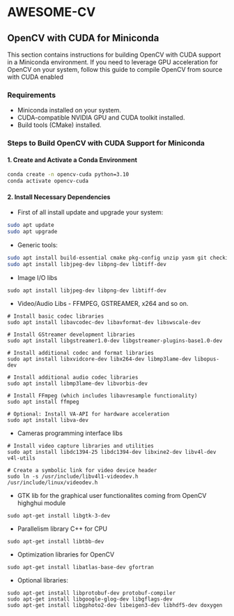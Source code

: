 # AWESOME-CV

## OpenCV with CUDA for Miniconda
This section contains instructions for building OpenCV with CUDA support in a Miniconda environment. If you need to leverage GPU acceleration for OpenCV on your system, follow this guide to compile OpenCV from source with CUDA enabled

### Requirements

- Miniconda installed on your system.
- CUDA-compatible NVIDIA GPU and CUDA toolkit installed.
- Build tools (CMake) installed.

### Steps to Build OpenCV with CUDA Support for Miniconda

#### 1. Create and Activate a Conda Environment

```bash
conda create -n opencv-cuda python=3.10
conda activate opencv-cuda
```

#### 2. Install Necessary Dependencies

* First of all install update and upgrade your system:
```bash
sudo apt update
sudo apt upgrade
```
* Generic tools:
```bash
sudo apt install build-essential cmake pkg-config unzip yasm git checkinstall
sudo apt install libjpeg-dev libpng-dev libtiff-dev
```
* Image I/O libs
``` 
sudo apt install libjpeg-dev libpng-dev libtiff-dev
``` 
* Video/Audio Libs - FFMPEG, GSTREAMER, x264 and so on.

```
# Install basic codec libraries
sudo apt install libavcodec-dev libavformat-dev libswscale-dev

# Install GStreamer development libraries
sudo apt install libgstreamer1.0-dev libgstreamer-plugins-base1.0-dev

# Install additional codec and format libraries
sudo apt install libxvidcore-dev libx264-dev libmp3lame-dev libopus-dev

# Install additional audio codec libraries
sudo apt install libmp3lame-dev libvorbis-dev

# Install FFmpeg (which includes libavresample functionality)
sudo apt install ffmpeg

# Optional: Install VA-API for hardware acceleration
sudo apt install libva-dev
```
    
* Cameras programming interface libs
```
# Install video capture libraries and utilities
sudo apt install libdc1394-25 libdc1394-dev libxine2-dev libv4l-dev v4l-utils

# Create a symbolic link for video device header
sudo ln -s /usr/include/libv4l1-videodev.h /usr/include/linux/videodev.h
```

* GTK lib for the graphical user functionalites coming from OpenCV highghui module 
```
sudo apt-get install libgtk-3-dev
```
    
* Parallelism library C++ for CPU
```
sudo apt-get install libtbb-dev
```
* Optimization libraries for OpenCV
```
sudo apt-get install libatlas-base-dev gfortran
```
* Optional libraries:
```
sudo apt-get install libprotobuf-dev protobuf-compiler
sudo apt-get install libgoogle-glog-dev libgflags-dev
sudo apt-get install libgphoto2-dev libeigen3-dev libhdf5-dev doxygen
```
